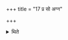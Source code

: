 +++
title = "17 प्र सो अग्न"

+++

<details><summary>थिते</summary>

प्र सो अग्न इत्युष्णिहककुभौ धाय्ये दधाति १७
</details>
